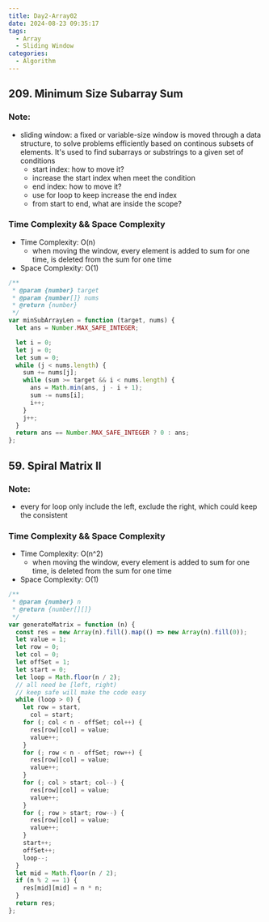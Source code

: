 ```yaml
---
title: Day2-Array02
date: 2024-08-23 09:35:17
tags:
  - Array
  - Sliding Window
categories:
  - Algorithm
---
```


## 209. Minimum Size Subarray Sum

### Note:

- sliding window: a fixed or variable-size window is moved through a data structure, to solve problems efficiently based on continous subsets of elements. It's used to find subarrays or substrings to a given set of conditions
  - start index: how to move it?
  - increase the start index when meet the condition
  - end index: how to move it?
  - use for loop to keep increase the end index
  - from start to end, what are inside the scope?

### Time Complexity && Space Complexity

- Time Complexity: O(n)
  - when moving the window, every element is added to sum for one time, is deleted from the sum for one time
- Space Complexity: O(1)

```js
/**
 * @param {number} target
 * @param {number[]} nums
 * @return {number}
 */
var minSubArrayLen = function (target, nums) {
  let ans = Number.MAX_SAFE_INTEGER;

  let i = 0;
  let j = 0;
  let sum = 0;
  while (j < nums.length) {
    sum += nums[j];
    while (sum >= target && i < nums.length) {
      ans = Math.min(ans, j - i + 1);
      sum -= nums[i];
      i++;
    }
    j++;
  }
  return ans == Number.MAX_SAFE_INTEGER ? 0 : ans;
};
```

## 59. Spiral Matrix II

### Note:

- every for loop only include the left, exclude the right, which could keep the consistent

### Time Complexity && Space Complexity

- Time Complexity: O(n^2)
  - when moving the window, every element is added to sum for one time, is deleted from the sum for one time
- Space Complexity: O(1)

```js
/**
 * @param {number} n
 * @return {number[][]}
 */
var generateMatrix = function (n) {
  const res = new Array(n).fill().map(() => new Array(n).fill(0));
  let value = 1;
  let row = 0;
  let col = 0;
  let offSet = 1;
  let start = 0;
  let loop = Math.floor(n / 2);
  // all need be [left, right)
  // keep safe will make the code easy
  while (loop > 0) {
    let row = start,
      col = start;
    for (; col < n - offSet; col++) {
      res[row][col] = value;
      value++;
    }
    for (; row < n - offSet; row++) {
      res[row][col] = value;
      value++;
    }
    for (; col > start; col--) {
      res[row][col] = value;
      value++;
    }
    for (; row > start; row--) {
      res[row][col] = value;
      value++;
    }
    start++;
    offSet++;
    loop--;
  }
  let mid = Math.floor(n / 2);
  if (n % 2 == 1) {
    res[mid][mid] = n * n;
  }
  return res;
};
```
